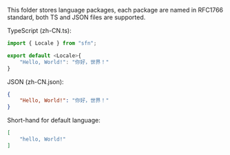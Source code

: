 This folder stores language packages, each package are named in RFC1766 
standard, both TS and JSON files are supported.

TypeScript (zh-CN.ts):

```typescript
import { Locale } from "sfn";

export default <Locale>{
    "Hello, World!": "你好，世界！"
}
```

JSON (zh-CN.json):

```json
{
    "Hello, World!": "你好，世界！"
}
```

Short-hand for default language:

```json
[
    "hello, World!"
]
```